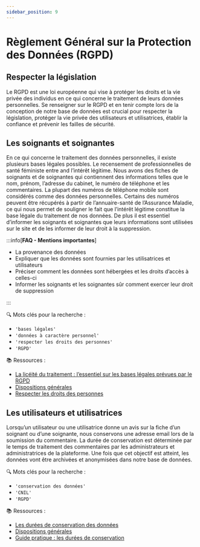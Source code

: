 ```yaml
---
sidebar_position: 9
---
```


# Règlement Général sur la Protection des Données (RGPD)

## Respecter la législation
Le RGPD est une loi européenne qui vise à protéger les droits et la vie privée des individus en ce qui concerne le traitement de leurs données personnelles. Se renseigner sur le RGPD et en tenir compte lors de la conception de notre base de données est crucial pour respecter la législation, protéger la vie privée des utilisateurs et utilisatrices, établir la confiance et prévenir les failles de sécurité.

## Les soignants et soignantes
En ce qui concerne le traitement des données personnelles, il existe plusieurs bases légales possibles. Le recensement de professionnelles de santé féministe entre and l’intérêt légitime. Nous avons des fiches de soignants et de soignantes qui contiennent des informations telles que le nom, prénom, l’adresse du cabinet, le numéro de téléphone et les commentaires.
La plupart des numéros de téléphone mobile sont considérés comme des données personnelles. Certains des numéros peuvent être récupérés à partir de l’annuaire-santé de l’Assurance Maladie, ce qui nous permet de souligner le fait que l’intérêt légitime constitue la base légale du traitement de nos données.
De plus il est essentiel d’informer les soignants et soignantes que leurs informations sont utilisées sur le site et de les informer de leur droit à la suppression.

:::info[**FAQ - Mentions importantes**]

- La provenance des données
- Expliquer que les données sont fournies par les utilisatrices et utilisateurs
- Préciser comment les données sont hébergées et les droits d’accès à celles-ci
- Informer les soignants et les soignantes sûr comment exercer leur droit de suppression

:::

🔍 Mots clés pour la recherche :
- `'bases légales'`
- `'données à caractère personnel'`
- `'respecter les droits des personnes'`
- `'RGPD'`

📚 Ressources : 
- [La licéité du traitement : l’essentiel sur les bases légales prévues par le RGPD](https://www.cnil.fr/fr/les-bases-legales/liceite-essentiel-sur-les-bases-legales)
- [Dispositions générales](https://www.cnil.fr/fr/reglement-europeen-protection-donnees/chapitre1)
- [Respecter les droits des personnes](https://www.cnil.fr/fr/respecter-les-droits-des-personnes)

## Les utilisateurs et utilisatrices 
Lorsqu’un utilisateur ou une utilisatrice donne un avis sur la fiche d’un soignant ou d’une soignante, nous conservons une adresse email lors de la soumission du commentaire. La durée de conservation est déterminée par le temps de traitement des commentaires par les administrateurs et administratrices de la plateforme. Une fois que cet objectif est atteint, les données vont être archivées et anonymisées dans notre base de données.

🔍 Mots clés pour la recherche :
- `'conservation des données'`
- `'CNIL'`
- `'RGPD'`

📚 Ressources : 
- [Les durées de conservation des données](https://www.cnil.fr/fr/passer-laction/les-durees-de-conservation-des-donnees)
- [Dispositions générales](https://www.cnil.fr/fr/reglement-europeen-protection-donnees/chapitre1)
- [Guide pratique : les durées de conservation](https://www.cnil.fr/sites/cnil/files/atoms/files/guide_durees_de_conservation.pdf)
